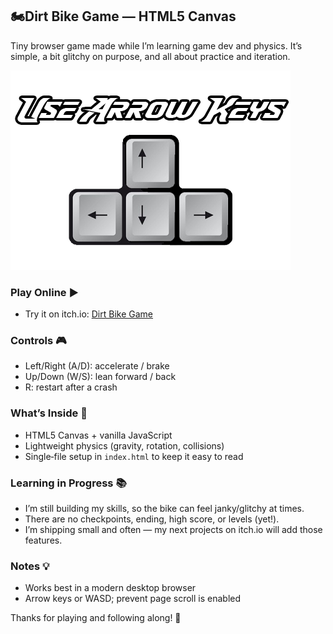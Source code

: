 ## 🏍️Dirt Bike Game — HTML5 Canvas 

Tiny browser game made while I’m learning game dev and physics. It’s simple, a bit glitchy on purpose, and all about practice and iteration.

![Gameplay preview](pic.png)

### Play Online ▶️
- Try it on itch.io: [Dirt Bike Game](https://cornil.itch.io/dirt-bike-game)

### Controls 🎮
- Left/Right (A/D): accelerate / brake
- Up/Down (W/S): lean forward / back
- R: restart after a crash

### What’s Inside 🧪
- HTML5 Canvas + vanilla JavaScript
- Lightweight physics (gravity, rotation, collisions)
- Single‑file setup in `index.html` to keep it easy to read

### Learning in Progress 📚
- I’m still building my skills, so the bike can feel janky/glitchy at times.
- There are no checkpoints, ending, high score, or levels (yet!).
- I’m shipping small and often — my next projects on itch.io will add those features.

### Notes 💡
- Works best in a modern desktop browser
- Arrow keys or WASD; prevent page scroll is enabled

Thanks for playing and following along! 🙌


